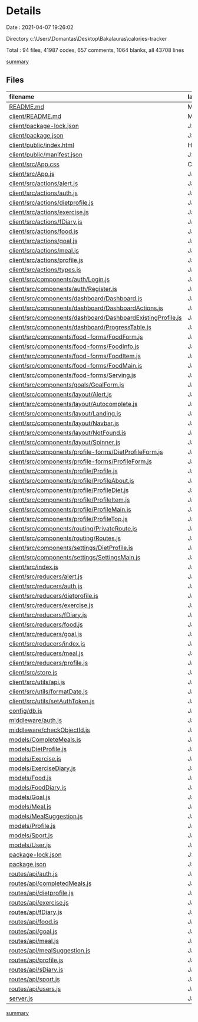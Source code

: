 # Details

Date : 2021-04-07 19:26:02

Directory c:\Users\Domantas\Desktop\Bakalauras\calories-tracker

Total : 94 files,  41987 codes, 657 comments, 1064 blanks, all 43708 lines

[summary](results.md)

## Files
| filename | language | code | comment | blank | total |
| :--- | :--- | ---: | ---: | ---: | ---: |
| [README.md](/README.md) | Markdown | 0 | 0 | 1 | 1 |
| [client/README.md](/client/README.md) | Markdown | 38 | 0 | 33 | 71 |
| [client/package-lock.json](/client/package-lock.json) | JSON | 17,041 | 0 | 1 | 17,042 |
| [client/package.json](/client/package.json) | JSON | 58 | 0 | 1 | 59 |
| [client/public/index.html](/client/public/index.html) | HTML | 21 | 23 | 1 | 45 |
| [client/public/manifest.json](/client/public/manifest.json) | JSON | 25 | 0 | 1 | 26 |
| [client/src/App.css](/client/src/App.css) | CSS | 501 | 17 | 89 | 607 |
| [client/src/App.js](/client/src/App.js) | JavaScript | 36 | 2 | 11 | 49 |
| [client/src/actions/alert.js](/client/src/actions/alert.js) | JavaScript | 10 | 0 | 2 | 12 |
| [client/src/actions/auth.js](/client/src/actions/auth.js) | JavaScript | 62 | 4 | 15 | 81 |
| [client/src/actions/dietprofile.js](/client/src/actions/dietprofile.js) | JavaScript | 60 | 3 | 12 | 75 |
| [client/src/actions/exercise.js](/client/src/actions/exercise.js) | JavaScript | 38 | 2 | 9 | 49 |
| [client/src/actions/fDiary.js](/client/src/actions/fDiary.js) | JavaScript | 38 | 2 | 9 | 49 |
| [client/src/actions/food.js](/client/src/actions/food.js) | JavaScript | 79 | 25 | 29 | 133 |
| [client/src/actions/goal.js](/client/src/actions/goal.js) | JavaScript | 62 | 3 | 11 | 76 |
| [client/src/actions/meal.js](/client/src/actions/meal.js) | JavaScript | 44 | 2 | 10 | 56 |
| [client/src/actions/profile.js](/client/src/actions/profile.js) | JavaScript | 105 | 6 | 20 | 131 |
| [client/src/actions/types.js](/client/src/actions/types.js) | JavaScript | 40 | 0 | 6 | 46 |
| [client/src/components/auth/Login.js](/client/src/components/auth/Login.js) | JavaScript | 63 | 0 | 9 | 72 |
| [client/src/components/auth/Register.js](/client/src/components/auth/Register.js) | JavaScript | 91 | 0 | 9 | 100 |
| [client/src/components/dashboard/Dashboard.js](/client/src/components/dashboard/Dashboard.js) | JavaScript | 115 | 2 | 29 | 146 |
| [client/src/components/dashboard/DashboardActions.js](/client/src/components/dashboard/DashboardActions.js) | JavaScript | 15 | 0 | 2 | 17 |
| [client/src/components/dashboard/DashboardExistingProfile.js](/client/src/components/dashboard/DashboardExistingProfile.js) | JavaScript | 12 | 0 | 2 | 14 |
| [client/src/components/dashboard/ProgressTable.js](/client/src/components/dashboard/ProgressTable.js) | JavaScript | 34 | 0 | 16 | 50 |
| [client/src/components/food-forms/FoodForm.js](/client/src/components/food-forms/FoodForm.js) | JavaScript | 141 | 0 | 29 | 170 |
| [client/src/components/food-forms/FoodInfo.js](/client/src/components/food-forms/FoodInfo.js) | JavaScript | 91 | 4 | 17 | 112 |
| [client/src/components/food-forms/FoodItem.js](/client/src/components/food-forms/FoodItem.js) | JavaScript | 93 | 0 | 21 | 114 |
| [client/src/components/food-forms/FoodMain.js](/client/src/components/food-forms/FoodMain.js) | JavaScript | 117 | 33 | 44 | 194 |
| [client/src/components/food-forms/Serving.js](/client/src/components/food-forms/Serving.js) | JavaScript | 32 | 0 | 5 | 37 |
| [client/src/components/goals/GoalForm.js](/client/src/components/goals/GoalForm.js) | JavaScript | 157 | 0 | 21 | 178 |
| [client/src/components/layout/Alert.js](/client/src/components/layout/Alert.js) | JavaScript | 16 | 0 | 4 | 20 |
| [client/src/components/layout/Autocomplete.js](/client/src/components/layout/Autocomplete.js) | JavaScript | 87 | 106 | 24 | 217 |
| [client/src/components/layout/Landing.js](/client/src/components/layout/Landing.js) | JavaScript | 36 | 0 | 5 | 41 |
| [client/src/components/layout/Navbar.js](/client/src/components/layout/Navbar.js) | JavaScript | 63 | 3 | 6 | 72 |
| [client/src/components/layout/NotFound.js](/client/src/components/layout/NotFound.js) | JavaScript | 12 | 0 | 2 | 14 |
| [client/src/components/layout/Spinner.js](/client/src/components/layout/Spinner.js) | JavaScript | 12 | 0 | 2 | 14 |
| [client/src/components/profile-forms/DietProfileForm.js](/client/src/components/profile-forms/DietProfileForm.js) | JavaScript | 143 | 30 | 11 | 184 |
| [client/src/components/profile-forms/ProfileForm.js](/client/src/components/profile-forms/ProfileForm.js) | JavaScript | 192 | 0 | 17 | 209 |
| [client/src/components/profile/Profile.js](/client/src/components/profile/Profile.js) | JavaScript | 44 | 0 | 5 | 49 |
| [client/src/components/profile/ProfileAbout.js](/client/src/components/profile/ProfileAbout.js) | JavaScript | 31 | 0 | 3 | 34 |
| [client/src/components/profile/ProfileDiet.js](/client/src/components/profile/ProfileDiet.js) | JavaScript | 34 | 0 | 3 | 37 |
| [client/src/components/profile/ProfileItem.js](/client/src/components/profile/ProfileItem.js) | JavaScript | 37 | 0 | 3 | 40 |
| [client/src/components/profile/ProfileMain.js](/client/src/components/profile/ProfileMain.js) | JavaScript | 41 | 0 | 3 | 44 |
| [client/src/components/profile/ProfileTop.js](/client/src/components/profile/ProfileTop.js) | JavaScript | 24 | 0 | 3 | 27 |
| [client/src/components/routing/PrivateRoute.js](/client/src/components/routing/PrivateRoute.js) | JavaScript | 30 | 0 | 4 | 34 |
| [client/src/components/routing/Routes.js](/client/src/components/routing/Routes.js) | JavaScript | 41 | 0 | 5 | 46 |
| [client/src/components/settings/DietProfile.js](/client/src/components/settings/DietProfile.js) | JavaScript | 34 | 1 | 3 | 38 |
| [client/src/components/settings/SettingsMain.js](/client/src/components/settings/SettingsMain.js) | JavaScript | 58 | 27 | 14 | 99 |
| [client/src/index.js](/client/src/index.js) | JavaScript | 9 | 0 | 2 | 11 |
| [client/src/reducers/alert.js](/client/src/reducers/alert.js) | JavaScript | 14 | 0 | 4 | 18 |
| [client/src/reducers/auth.js](/client/src/reducers/auth.js) | JavaScript | 60 | 1 | 4 | 65 |
| [client/src/reducers/dietprofile.js](/client/src/reducers/dietprofile.js) | JavaScript | 30 | 0 | 5 | 35 |
| [client/src/reducers/exercise.js](/client/src/reducers/exercise.js) | JavaScript | 0 | 0 | 1 | 1 |
| [client/src/reducers/fDiary.js](/client/src/reducers/fDiary.js) | JavaScript | 31 | 0 | 5 | 36 |
| [client/src/reducers/food.js](/client/src/reducers/food.js) | JavaScript | 30 | 0 | 5 | 35 |
| [client/src/reducers/goal.js](/client/src/reducers/goal.js) | JavaScript | 31 | 0 | 5 | 36 |
| [client/src/reducers/index.js](/client/src/reducers/index.js) | JavaScript | 19 | 0 | 1 | 20 |
| [client/src/reducers/meal.js](/client/src/reducers/meal.js) | JavaScript | 30 | 0 | 5 | 35 |
| [client/src/reducers/profile.js](/client/src/reducers/profile.js) | JavaScript | 44 | 0 | 4 | 48 |
| [client/src/store.js](/client/src/store.js) | JavaScript | 22 | 6 | 8 | 36 |
| [client/src/utils/api.js](/client/src/utils/api.js) | JavaScript | 19 | 7 | 3 | 29 |
| [client/src/utils/formatDate.js](/client/src/utils/formatDate.js) | JavaScript | 4 | 0 | 1 | 5 |
| [client/src/utils/setAuthToken.js](/client/src/utils/setAuthToken.js) | JavaScript | 12 | 0 | 2 | 14 |
| [config/db.js](/config/db.js) | JavaScript | 18 | 1 | 4 | 23 |
| [middleware/auth.js](/middleware/auth.js) | JavaScript | 21 | 3 | 3 | 27 |
| [middleware/checkObjectId.js](/middleware/checkObjectId.js) | JavaScript | 7 | 1 | 2 | 10 |
| [models/CompleteMeals.js](/models/CompleteMeals.js) | JavaScript | 19 | 0 | 2 | 21 |
| [models/DietProfile.js](/models/DietProfile.js) | JavaScript | 65 | 1 | 2 | 68 |
| [models/Exercise.js](/models/Exercise.js) | JavaScript | 20 | 0 | 2 | 22 |
| [models/ExerciseDiary.js](/models/ExerciseDiary.js) | JavaScript | 18 | 0 | 2 | 20 |
| [models/Food.js](/models/Food.js) | JavaScript | 31 | 4 | 4 | 39 |
| [models/FoodDiary.js](/models/FoodDiary.js) | JavaScript | 46 | 0 | 2 | 48 |
| [models/Goal.js](/models/Goal.js) | JavaScript | 40 | 0 | 2 | 42 |
| [models/Meal.js](/models/Meal.js) | JavaScript | 20 | 0 | 2 | 22 |
| [models/MealSuggestion.js](/models/MealSuggestion.js) | JavaScript | 20 | 0 | 2 | 22 |
| [models/Profile.js](/models/Profile.js) | JavaScript | 41 | 30 | 3 | 74 |
| [models/Sport.js](/models/Sport.js) | JavaScript | 12 | 0 | 2 | 14 |
| [models/User.js](/models/User.js) | JavaScript | 52 | 10 | 8 | 70 |
| [package-lock.json](/package-lock.json) | JSON | 19,722 | 0 | 1 | 19,723 |
| [package.json](/package.json) | JSON | 35 | 0 | 1 | 36 |
| [routes/api/auth.js](/routes/api/auth.js) | JavaScript | 61 | 6 | 11 | 78 |
| [routes/api/completedMeals.js](/routes/api/completedMeals.js) | JavaScript | 44 | 1 | 8 | 53 |
| [routes/api/dietprofile.js](/routes/api/dietprofile.js) | JavaScript | 106 | 19 | 30 | 155 |
| [routes/api/exercise.js](/routes/api/exercise.js) | JavaScript | 125 | 12 | 44 | 181 |
| [routes/api/fDiary.js](/routes/api/fDiary.js) | JavaScript | 99 | 39 | 35 | 173 |
| [routes/api/food.js](/routes/api/food.js) | JavaScript | 121 | 77 | 38 | 236 |
| [routes/api/goal.js](/routes/api/goal.js) | JavaScript | 74 | 61 | 22 | 157 |
| [routes/api/meal.js](/routes/api/meal.js) | JavaScript | 233 | 33 | 92 | 358 |
| [routes/api/mealSuggestion.js](/routes/api/mealSuggestion.js) | JavaScript | 50 | 4 | 17 | 71 |
| [routes/api/profile.js](/routes/api/profile.js) | JavaScript | 106 | 24 | 18 | 148 |
| [routes/api/sDiary.js](/routes/api/sDiary.js) | JavaScript | 0 | 0 | 1 | 1 |
| [routes/api/sport.js](/routes/api/sport.js) | JavaScript | 107 | 11 | 28 | 146 |
| [routes/api/users.js](/routes/api/users.js) | JavaScript | 139 | 6 | 25 | 170 |
| [server.js](/server.js) | JavaScript | 26 | 5 | 14 | 45 |

[summary](results.md)